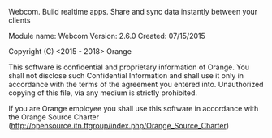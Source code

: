 Webcom. Build realtime apps. Share and sync data instantly between your clients

Module name: Webcom
Version:     2.6.0
Created:     07/15/2015

Copyright (C) <2015 - 2018> Orange

This software is confidential and proprietary information of Orange.
You shall not disclose such Confidential Information and shall use it only in
accordance with the terms of the agreement you entered into.
Unauthorized copying of this file, via any medium is strictly prohibited.

If you are Orange employee you shall use this software in accordance with
the Orange Source Charter (http://opensource.itn.ftgroup/index.php/Orange_Source_Charter)
